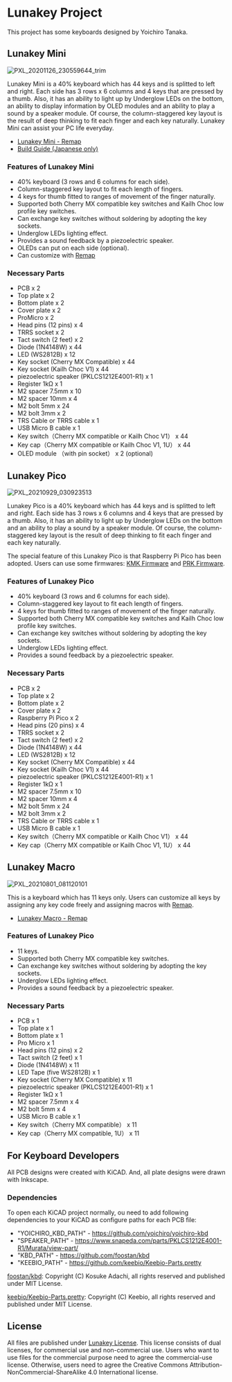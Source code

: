 # Lunakey Project

This project has some keyboards designed by Yoichiro Tanaka.


## Lunakey Mini

![PXL_20201126_230559644_trim](https://user-images.githubusercontent.com/261787/135699278-a7d3e8fc-2fd0-4624-bd7a-ec9648d5dd82.png)

Lunakey Mini is a 40% keyboard which has 44 keys and is splitted to left and right. Each side has 3 rows x 6 columns and 4 keys that are pressed by a thumb. Also, it has an ability to light up by Underglow LEDs on the bottom, an ability to display information by OLED modules and an ability to play a sound by a speaker module. Of course, the column-staggered key layout is the result of deep thinking to fit each finger and each key naturally. Lunakey Mini can assist your PC life everyday.

* [Lunakey Mini - Remap](https://remap-keys.app/catalog/BnvcH8rfVvhoT34bsP4r)
* [Build Guide (Japanese only)](https://www.eisbahn.jp/yoichiro/2020/12/lunakey_mini_build_guide_rev4.html)

### Features of Lunakey Mini

* 40% keyboard (3 rows and 6 columns for each side).
* Column-staggered key layout to fit each length of fingers.
* 4 keys for thumb fitted to ranges of movement of the finger naturally.
* Supported both Cherry MX compatible key switches and Kailh Choc low profile key switches.
* Can exchange key switches without soldering by adopting the key sockets.
* Underglow LEDs lighting effect.
* Provides a sound feedback by a piezoelectric speaker.
* OLEDs can put on each side (optional).
* Can customize with [Remap](https://remap-keys.app)

### Necessary Parts

* PCB x 2
* Top plate x 2
* Bottom plate x 2
* Cover plate x 2
* ProMicro x 2
* Head pins (12 pins) x 4
* TRRS socket x 2
* Tact switch (2 feet) x 2
* Diode (1N4148W) x 44
* LED (WS2812B) x 12
* Key socket (Cherry MX Compatible) x 44
* Key socket (Kailh Choc V1) x 44
* piezoelectric speaker (PKLCS1212E4001-R1) x 1
* Register 1kΩ x 1
* M2 spacer 7.5mm x 10
* M2 spacer 10mm x 4
* M2 bolt 5mm x 24
* M2 bolt 3mm x 2
* TRS Cable or TRRS cable x 1
* USB Micro B cable x 1
* Key switch（Cherry MX compatible or Kailh Choc V1） x 44
* Key cap（Cherry MX compatible or Kailh Choc V1, 1U） x 44
* OLED module （with pin socket） x 2 (optional)

## Lunakey Pico

![PXL_20210929_030923513](https://user-images.githubusercontent.com/261787/135699552-709d028c-7716-44f9-9142-e14e680ac727.jpg)

Lunakey Pico is a 40% keyboard which has 44 keys and is splitted to left and right. Each side has 3 rows x 6 columns and 4 keys that are pressed by a thumb. Also, it has an ability to light up by Underglow LEDs on the bottom and an ability to play a sound by a speaker module. Of course, the column-staggered key layout is the result of deep thinking to fit each finger and each key naturally.

The special feature of this Lunakey Pico is that Raspberry Pi Pico has been adopted. Users can use some firmwares: [KMK Firmware](https://github.com/KMKfw/kmk_firmware) and [PRK Firmware](https://github.com/picoruby/prk_firmware).

### Features of Lunakey Pico

* 40% keyboard (3 rows and 6 columns for each side).
* Column-staggered key layout to fit each length of fingers.
* 4 keys for thumb fitted to ranges of movement of the finger naturally.
* Supported both Cherry MX compatible key switches and Kailh Choc low profile key switches.
* Can exchange key switches without soldering by adopting the key sockets.
* Underglow LEDs lighting effect.
* Provides a sound feedback by a piezoelectric speaker.

### Necessary Parts

* PCB x 2
* Top plate x 2
* Bottom plate x 2
* Cover plate x 2
* Raspberry Pi Pico x 2
* Head pins (20 pins) x 4
* TRRS socket x 2
* Tact switch (2 feet) x 2
* Diode (1N4148W) x 44
* LED (WS2812B) x 12
* Key socket (Cherry MX Compatible) x 44
* Key socket (Kailh Choc V1) x 44
* piezoelectric speaker (PKLCS1212E4001-R1) x 1
* Register 1kΩ x 1
* M2 spacer 7.5mm x 10
* M2 spacer 10mm x 4
* M2 bolt 5mm x 24
* M2 bolt 3mm x 2
* TRS Cable or TRRS cable x 1
* USB Micro B cable x 1
* Key switch（Cherry MX compatible or Kailh Choc V1） x 44
* Key cap（Cherry MX compatible or Kailh Choc V1, 1U） x 44


## Lunakey Macro

![PXL_20210801_081120101](https://user-images.githubusercontent.com/261787/135699876-0cde00c4-77dd-40b5-9984-46d17b465a78.jpg)

This is a keyboard which has 11 keys only. Users can customize all keys by assigning any key code freely and assigning macros with [Remap](https://remap-keys.app).

* [Lunakey Macro - Remap](https://remap-keys.app/catalog/IY0IjAQ6fM1G3DAKQjmm)

### Features of Lunakey Pico

* 11 keys.
* Supported both Cherry MX compatible key switches.
* Can exchange key switches without soldering by adopting the key sockets.
* Underglow LEDs lighting effect.
* Provides a sound feedback by a piezoelectric speaker.

### Necessary Parts

* PCB x 1
* Top plate x 1
* Bottom plate x 1
* Pro Micro x 1
* Head pins (12 pins) x 2
* Tact switch (2 feet) x 1
* Diode (1N4148W) x 11
* LED Tape (five WS2812B) x 1
* Key socket (Cherry MX Compatible) x 11
* piezoelectric speaker (PKLCS1212E4001-R1) x 1
* Register 1kΩ x 1
* M2 spacer 7.5mm x 4
* M2 bolt 5mm x 4
* USB Micro B cable x 1
* Key switch（Cherry MX compatible） x 11
* Key cap（Cherry MX compatible, 1U） x 11


## For Keyboard Developers

All PCB designs were created with KiCAD. And, all plate designs were drawn with Inkscape. 

### Dependencies

To open each KiCAD project normally, ou need to add following dependencies to your KiCAD as configure paths for each PCB file:

* "YOICHIRO_KBD_PATH" - https://github.com/yoichiro/yoichiro-kbd
* "SPEAKER_PATH" - https://www.snapeda.com/parts/PKLCS1212E4001-R1/Murata/view-part/
* "KBD_PATH" - https://github.com/foostan/kbd
* "KEEBIO_PATH" - https://github.com/keebio/Keebio-Parts.pretty

[foostan/kbd](https://github.com/foostan/kbd): Copyright (C) Kosuke Adachi, all rights reserved and published under MIT License.

[keebio/Keebio-Parts.pretty](https://github.com/keebio/Keebio-Parts.pretty): Copyright (C) Keebio, all rights reserved and published under MIT License.

## License

All files are published under [Lunakey License](https://github.com/yoichiro/lunakey/LICENSE). This license consists of dual licenses, for commercial use and non-commercial use. Users who want to use files for the commercial purpose need to agree the commercial-use license. Otherwise, users need to agree the Creative Commons Attribution-NonCommercial-ShareAlike 4.0 International license.
